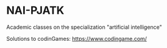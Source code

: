 # NAI-PJATK
Academic classes on the specialization "artificial intelligence"

Solutions to codinGames:
https://www.codingame.com/
